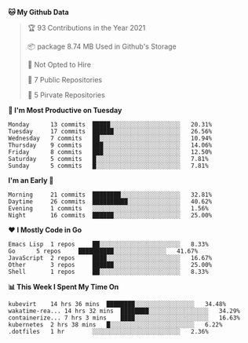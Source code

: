 <!--START_SECTION:waka-->
**🐱 My Github Data**
> 🏆 93 Contributions in the Year 2021
 >
> 📦 package 8.74 MB Used in Github's Storage
 >
> 🚫 Not Opted to Hire
 >
> 🚪 7 Public Repositories
 >
> 🔑 5 Pirvate Repositories
 >

**📅 I'm Most Productive on Tuesday**
```text
Monday		13 commits	█████░░░░░░░░░░░░░░░░░░░░	20.31%
Tuesday		17 commits	██████░░░░░░░░░░░░░░░░░░░	26.56%
Wednesday	7 commits	██░░░░░░░░░░░░░░░░░░░░░░░	10.94%
Thursday	9 commits	███░░░░░░░░░░░░░░░░░░░░░░	14.06%
Friday		8 commits	███░░░░░░░░░░░░░░░░░░░░░░	12.50%
Saturday	5 commits	█░░░░░░░░░░░░░░░░░░░░░░░░	7.81%
Sunday		5 commits	█░░░░░░░░░░░░░░░░░░░░░░░░	7.81%
```

**I'm an Early 🐤** 
```text
Morning		21 commits	████████░░░░░░░░░░░░░░░░░	32.81%
Daytime		26 commits	██████████░░░░░░░░░░░░░░░	40.62%
Evening		1 commits	░░░░░░░░░░░░░░░░░░░░░░░░░	1.56%
Night		16 commits	██████░░░░░░░░░░░░░░░░░░░	25.00%
```

**❤ I Mostly Code in Go**

```text
Emacs Lisp	1 repos		██░░░░░░░░░░░░░░░░░░░░░░░	8.33%
Go		5 repos		██████████░░░░░░░░░░░░░░░	41.67%
JavaScript	2 repos		████░░░░░░░░░░░░░░░░░░░░░	16.67%
Other		3 repos		██████░░░░░░░░░░░░░░░░░░░	25.00%
Shell		1 repos		██░░░░░░░░░░░░░░░░░░░░░░░	8.33%
```

**📊 This Week I Spent My Time On**
```text
kubevirt	14 hrs 36 mins	████████░░░░░░░░░░░░░░░░░	34.48%
wakatime-rea...	14 hrs 32 mins	████████░░░░░░░░░░░░░░░░░	34.29%
containerize...	7 hrs 3 mins	████░░░░░░░░░░░░░░░░░░░░░	16.63%
kubernetes	2 hrs 38 mins	█░░░░░░░░░░░░░░░░░░░░░░░░	6.22%
.dotfiles	1 hr		░░░░░░░░░░░░░░░░░░░░░░░░░	2.36%
```

<!--END_SECTION:waka-->
